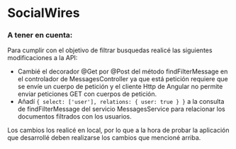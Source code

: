 # SocialWires

### A tener en cuenta:
Para cumplir con el objetivo de filtrar busquedas realicé las siguientes modificaciones a la API:
- Cambié el decorador @Get por @Post del método findFilterMessage en el controlador de MessagesController ya que está petición requiere que se envíe un cuerpo de petición y el cliente Http de Angular no permite enviar peticiones GET con cuerpos de petición.
- Añadí `{ select: ['user'], relations: { user: true } }` a la consulta de findFilterMessage del servicio MessagesService para relacionar los documentos filtrados con los usuarios.

Los cambios los realicé en local, por lo que a la hora de probar la aplicación que desarrollé deben realizarse los cambios que mencioné arriba.
